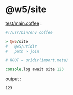 [‼️]: ✏️README.mdt

# @w5/site

[test/main.coffee](./test/main.coffee) :

```coffee
#!/usr/bin/env coffee

> @w5/site
#   @w5/uridir
#   path > join

# ROOT = uridir(import.meta)

console.log await site 123
```

output :

```
123
```
